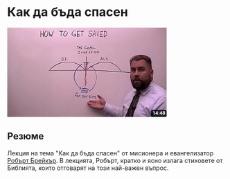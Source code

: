 # Как да бъда спасен
![Alt text](cover.png)

## Резюме
Лекция на тема "Как да бъда спасен" от мисионера и евангелизатор [Робърт Брейкър](hhttps://thecloudchurch.org/). В лекцията, Робърт, кратко и ясно излага стиховете от Библията, които отговарят на този най-важен въпрос.


